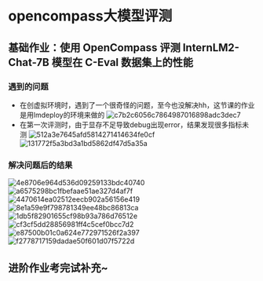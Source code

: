 # opencompass大模型评测
## 基础作业：使用 OpenCompass 评测 InternLM2-Chat-7B 模型在 C-Eval 数据集上的性能
### 遇到的问题
* 在创虚拟环境时，遇到了一个很奇怪的问题，至今也没解决hh，这节课的作业是用lmdeploy的环境来做的
![c7b2c6056c7864987016898adc3dec7](https://github.com/baijiesong/InternLM_Learning/assets/105435837/4beb1d59-7f76-4b8b-954e-14778b4bdf4b)
* 在第一次评测时，由于显存不足导致debug出现error，结果发现很多指标未测
![512a3e7645afd5814271414634fe0cf](https://github.com/baijiesong/InternLM_Learning/assets/105435837/baa3f892-33f8-4fec-826a-66b4ea5efff2)
![131772f5a3bd3a1bd5862df47d5a35a](https://github.com/baijiesong/InternLM_Learning/assets/105435837/73cd9483-4379-41e3-ab50-25d57a09de1a)
### 解决问题后的结果
![4e8706e964d536d09259133bdc40740](https://github.com/baijiesong/InternLM_Learning/assets/105435837/9a8d8ab3-00a4-433f-96cc-8611f39daa98)
![a6575298bc1fbefaae51ae327d4af7f](https://github.com/baijiesong/InternLM_Learning/assets/105435837/5807a1fb-39d7-4c65-9a6e-0db2eb3ae7dd)
![4470614ea02512eecb902a56156e419](https://github.com/baijiesong/InternLM_Learning/assets/105435837/96f474c0-4a6d-4f3a-825c-38681c386f5a)
![8e1a59e9f798781349ee48bc86813ca](https://github.com/baijiesong/InternLM_Learning/assets/105435837/c71537bf-a822-41de-90ee-ebaa4d9e0a91)
![1db5f82901655cf98b93a786d76512e](https://github.com/baijiesong/InternLM_Learning/assets/105435837/c3db845e-bd7f-4154-bd4e-1fc15e21adbc)
![cf3cf5dd28856981ff4c5cef0bcc7d2](https://github.com/baijiesong/InternLM_Learning/assets/105435837/69da399e-f595-4764-8e8e-8f5ab44c503d)
![e87500b01c0a624e772971526f2a397](https://github.com/baijiesong/InternLM_Learning/assets/105435837/c806fd46-de86-4ca1-b417-cecd804eb03b)
![f2778717159dadae50f601d07f5722d](https://github.com/baijiesong/InternLM_Learning/assets/105435837/dcbbb0ae-93a0-4cd8-bba1-859adb66387a)
## 进阶作业考完试补充~
